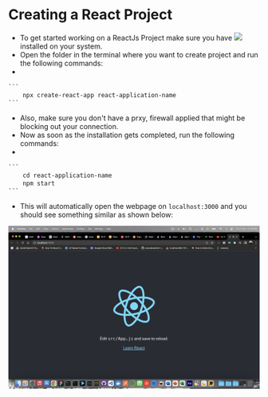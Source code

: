 # Creating a React Project

- To get started working on a ReactJs Project make sure you have <a href="https://nodejs.org/en/download/"><img src ="https://img.shields.io/badge/NodeJs-339933?style=plastic&logo=nodejs&logoColor=white"/></a> installed on your system.
- Open the folder in the terminal where you want to create project and run the following commands:
-

    ```
        npx create-react-app react-application-name
    ```

- Also, make sure you don't have a prxy, firewall applied that might be blocking out your connection.
- Now as soon as the installation gets completed, run the following commands:
-

    ```
        cd react-application-name
        npm start
    ```

- This will automatically open the webpage on `localhost:3000` and you should see something similar as shown below:
  
![](imgs/Screenshot%202023-02-02%20at%2011.34.11%20PM.png)
